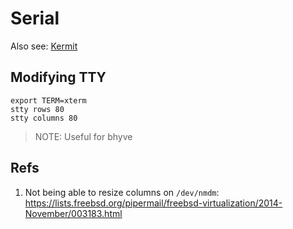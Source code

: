 # Serial

Also see: [Kermit](./KERMIT.md)

## Modifying TTY

```
export TERM=xterm
stty rows 80
stty columns 80
```
> NOTE: Useful for bhyve


## Refs

1. Not being able to resize columns on `/dev/nmdm`: https://lists.freebsd.org/pipermail/freebsd-virtualization/2014-November/003183.html
